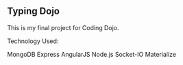## Typing Dojo


This is my final project for Coding Dojo. 


Technology Used:

MongoDB
Express
AngularJS
Node.js
Socket-IO
Materialize
